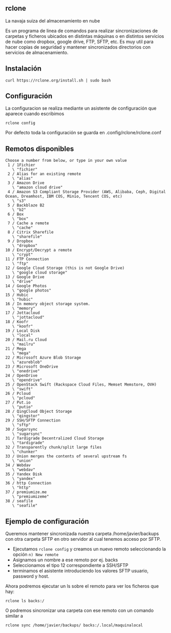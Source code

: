 ## rclone

La navaja suiza del almacenamiento en nube

Es un programa de linea de comandos para realizar sincronizaciones de carpetas y ficheros ubicados en distintas máquinas o en distintos servicios de nube como dropbox, google drive, FTP, SFTP, etc. Es muy util para hacer copias de seguridad y mantener sincronizados directorios con servicios de almacenamiento.

## Instalación

    curl https://rclone.org/install.sh | sudo bash    
    
## Configuración

La configuracion se realiza mediante un asistente de configuración que aparece cuando escribimos
    
    rclone config

Por defecto toda la configuración se guarda en .config/rclone/rclone.conf

## Remotos disponibles

    Choose a number from below, or type in your own value
     1 / 1Fichier
       \ "fichier"
     2 / Alias for an existing remote
       \ "alias"
     3 / Amazon Drive
       \ "amazon cloud drive"
     4 / Amazon S3 Compliant Storage Provider (AWS, Alibaba, Ceph, Digital Ocean, Dreamhost, IBM COS, Minio, Tencent COS, etc)
       \ "s3"
     5 / Backblaze B2
       \ "b2"
     6 / Box
       \ "box"
     7 / Cache a remote
       \ "cache"
     8 / Citrix Sharefile
       \ "sharefile"
     9 / Dropbox
       \ "dropbox"
    10 / Encrypt/Decrypt a remote
       \ "crypt"
    11 / FTP Connection
       \ "ftp"
    12 / Google Cloud Storage (this is not Google Drive)
       \ "google cloud storage"
    13 / Google Drive
       \ "drive"
    14 / Google Photos
       \ "google photos"
    15 / Hubic
       \ "hubic"
    16 / In memory object storage system.
       \ "memory"
    17 / Jottacloud
       \ "jottacloud"
    18 / Koofr
       \ "koofr"
    19 / Local Disk
       \ "local"
    20 / Mail.ru Cloud
       \ "mailru"
    21 / Mega
       \ "mega"
    22 / Microsoft Azure Blob Storage
       \ "azureblob"
    23 / Microsoft OneDrive
       \ "onedrive"
    24 / OpenDrive
       \ "opendrive"
    25 / OpenStack Swift (Rackspace Cloud Files, Memset Memstore, OVH)
       \ "swift"
    26 / Pcloud
       \ "pcloud"
    27 / Put.io
       \ "putio"
    28 / QingCloud Object Storage
       \ "qingstor"
    29 / SSH/SFTP Connection
       \ "sftp"
    30 / Sugarsync
       \ "sugarsync"
    31 / Tardigrade Decentralized Cloud Storage
       \ "tardigrade"
    32 / Transparently chunk/split large files
       \ "chunker"
    33 / Union merges the contents of several upstream fs
       \ "union"
    34 / Webdav
       \ "webdav"
    35 / Yandex Disk
       \ "yandex"
    36 / http Connection
       \ "http"
    37 / premiumize.me
       \ "premiumizeme"
    38 / seafile
       \ "seafile"

## Ejemplo de configuración

Queremos mantener sincronizada nuestra carpeta /home/javier/backups con otra carpeta SFTP en otro servidor al cual tenemos acceso por SFTP.

* Ejecutamos `rclone config` y creamos un nuevo remoto seleccionando la opción `n) New remote`
* Asignamos un nombre a ese remoto por ej. backs
* Seleccionamos el tipo 12 correspondiente a SSH/SFTP
* terminamos el asistente introduciendo los valores SFTP usuario, password y host.
 
Ahora podremos ejecutar un ls sobre el remoto para ver los ficheros que hay:

    rclone ls backs:/
    
O podremos sincronizar una carpeta con ese remoto con un comando similar a

    rclone sync /home/javier/backups/ backs:/.local/maquinalocal    
    

